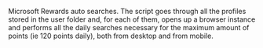 Microsoft Rewards auto searches. 
The script goes through all the profiles stored in the user folder and, for each of them, opens up a browser instance and performs all the daily searches necessary for the maximum amount of points (ie 120 points daily), both from desktop and from mobile.